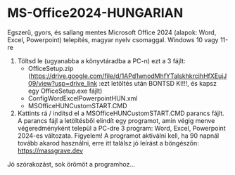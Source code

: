 # MS-Office2024-HUNGARIAN

Egszerű, gyors, és sallang mentes Microsoft Office 2024 (alapok: Word, Excel, Powerpoint) telepítés, magyar nyelv csomaggal. Windows 10 vagy 11-re
1. Töltsd le (ugyanabba a könyvtáradba a PC-n) ezt a 3 fájlt:
   - OfficeSetup.zip (https://drive.google.com/file/d/1APd1wnodMhfYTalskhkrcihHfXEujJ09/view?usp=drive_link :ezt letöltés után BONTSD KI!!!, és kapsz egy OfficeSetup.exe fájlt)
   - ConfigWordExcelPowerpointHUN.xml
   - MSOfficeHUNCustomSTART.CMD
2. Kattints rá / indítsd el a MSOfficeHUNCustomSTART.CMD parancs fájlt.
A parancs fájl a letöltésből elindít egy programot, amin végig menve végeredményként települ a PC-dre 3 program: Word, Excel, Powerpoint 2024-es változata.
Figyelem! A programot aktiválni kell, ha 90 napnál tovább akarod használni, erre itt találsz jó leírást a böngészőn:
https://massgrave.dev

Jó szórakozást, sok örömöt a programhoz...
